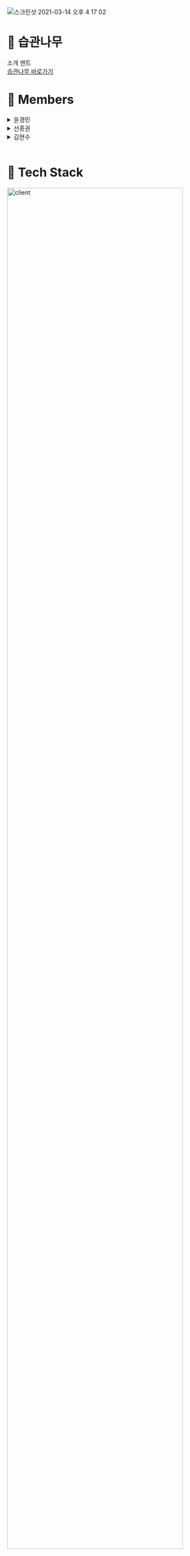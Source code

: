 # 
![스크린샷 2021-03-14 오후 4 17 02](https://user-images.githubusercontent.com/70796873/111060518-d1a93480-84e0-11eb-8753-1e3724e2b1a6.png)

# 🌲 습관나무
소개 맨트
<br />
[습관나무 바로가기](https://habittree.tk>)

# 🌲 Members 

<details>
<summary>윤경민</summary>
1️⃣ Role: Team Member <br >
2️⃣ Position : Front-End <br >
3️⃣  Stack : 
<br>
  🧑‍💻 React, React-hook, Typescript, CloudFront, S3, Amazon Certificate Manager, Route 53, CSS, Javascript <br >
4️⃣ Works : 
<br>

* 기초 작업
  * WireFrame 작성
  * 기본 플로우 구축
* 클라이언트 기본 구축
  * React, React-hook 이용 기본 라우팅 구현
  * 기본 기능 구현 (메인, 홈, 로그인, 회원가입 등)
  * 세부 기능 구현 및 관여
* 클라이언트 배포
  * Freenom 이용 도메인 구입 후 ACM, Route53 적용 
  * S3 이용해 배포
  * Cloudfront 배포
* MainPage
  * MainPage 동영상 제작 및 CSS 
* CSS 
  * 모든 컴포넌트 CSS 구현 및 관여

  
  
</details>

<details>
<summary>선종권</summary>
1️⃣  Role: Team Leader<br >
2️⃣  Position : Full-stack<br >
3️⃣  Stack : 
<br>
🧑‍💻 Nestjs, Typescript, RDS, EC2, Amazon Certificate Manager, Route 53, TypeORM, Mysql, Passport, JWT, React, React-hook, CSS, Javascript  <br >
4️⃣  Works :  
<br >

* 서버구축 
  * Nestjs & Typescript 이용 API 작성, 
  * TypeORM 이용 데이터베이스 설계 및 구현, 
  * Mysql 이벤트 적용(매일 00시에 clicked 0으로 변경)
* 서버 배포(AWS 이용)
  * RDS 서버와 연결,
  * Freenom에서 무료 도메인 구입 후 ACM 및 Route53 적용,
  * EC2 ELB 이용 서버 배포
* 인증 
  * Passport를 이용해 JWT 및 Oauth를 이용한 카카오 로그인 구현 
* Client
  * React hook & Typescript로 세부 기능 관여 
* CSS
  * 다수 CSS 관여
</details>

<details>
<summary>김현수</summary>
1️⃣  Role: Team Member<br >
2️⃣ Position : Full-stack<br >
3️⃣  Stack : <br>
🧑‍💻 Nestjs, Typescript, RDS, EC2, Amazon Certificate Manager, Route 53, TypeORM, Mysql, Passport, JWT, React, React-hook, styled-component, CSS, Javascript  <br >
4️⃣  Works :  
<br >

* 서버구축 
  * Nestjs & Typescript 이용 API 작성, 
  * TypeORM 이용 데이터베이스 설계 및 구현, 
  * Mysql 이벤트 적용(매일 00시에 clicked 0으로 변경)
* 서버 배포(AWS 이용)
  * RDS 서버와 연결,
  * Freenom에서 무료 도메인 구입 후 ACM 및 Route53 적용,
  * EC2 ELB 이용 서버 배포
* 인증 
  * Passport를 이용해 JWT 및 Oauth를 이용한 카카오 로그인 구현 
* Client
  * React hook & Typescript로 세부 기능 구현, 
  * 비로그인 시 뜨는 모달창 구현
* CSS
  * Mypage CSS 관여,
  * 스크롤 이벤트 구현,
  * Styled-component 도입,
  * 그 외 다수의 CSS에 관여
</details>

<br />
 
# 🌲 Tech Stack
<img width="90%" alt="client" src="https://user-images.githubusercontent.com/70796873/111060921-bb50a800-84e3-11eb-90da-e56938d14489.png" />

# 🌲 Flow Chart
 ## Client 
<img width="600" height="600" alt="client" src="https://user-images.githubusercontent.com/71421672/108307354-029f8d80-71f1-11eb-9fee-97a724b33f49.png" />

 ## Server
<img width="700" height="600" alt="server" src="https://user-images.githubusercontent.com/71421672/109510429-56f61780-7ae5-11eb-82b2-4c43169cf6df.png" />

# 🌲 Demonstration video

https://www.figma.com/file/3ZtQinbPbSvvcR0uA330xf/Untitled
